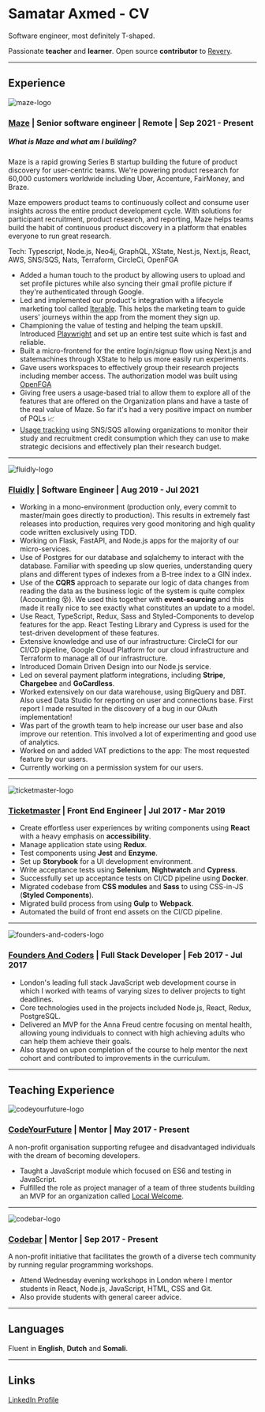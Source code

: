 # Samatar Axmed - CV

Software engineer, most definitely T-shaped.

Passionate **teacher** and **learner**. Open source **contributor** to [Revery](https://github.com/revery-ui/revery).

---

## Experience

![maze-logo](assets/maze_logo.png?raw=true)

### [Maze](https://maze.co) | Senior software engineer | Remote | Sep 2021 - Present
##### What is Maze and what am I building?
Maze is a rapid growing Series B startup building the future of product discovery for user-centric teams. We're powering product research for 60,000 customers worldwide including Uber, Accenture, FairMoney, and Braze. 

Maze empowers product teams to continuously collect and consume user insights across the entire product development cycle. With solutions for participant recruitment, product research, and reporting, Maze helps teams build the habit of continuous product discovery in a platform that enables everyone to run great research.

Tech: Typescript, Node.js, Neo4j, GraphQL, XState, Nest.js, Next.js, React, AWS, SNS/SQS, Nats, Terraform, CircleCi, OpenFGA

- Added a human touch to the product by allowing users to upload and set profile pictures while also syncing their gmail profile picture if they're authenticated through Google.
- Led and implemented our product's integration with a lifecycle marketing tool called [Iterable](https://iterable.com/). This helps the marketing team to guide users' journeys within the app from the moment they sign up.
- Championing the value of testing and helping the team upskill. Introduced [Playwright](https://playwright.dev/) and set up an entire test suite which is fast and reliable.
- Built a micro-frontend for the entire login/signup flow using Next.js and statemachines through XState to help us more easily run experiments.
- Gave users workspaces to effectively group their research projects including member access. The authorization model was built using [OpenFGA](https://openfga.dev/)
- Giving free users a usage-based trial to allow them to explore all of the features that are offered on the Organization plans and have a taste of the real value of Maze. So far it's had a very positive impact on number of PQLs 📈
- [Usage tracking](https://www.linkedin.com/posts/mazedesign_introducing-usage-tracking-activity-7310692033021526018-Pbik?utm_source=share&utm_medium=member_desktop&rcm=ACoAACDrhtMBjdtlcGf_jN99ps9xjX_OY4uXz0c) using SNS/SQS allowing organizations to monitor their study and recruitment credit consumption which they can use to make strategic decisions and effectively plan their research budget. 


---


![fluidly-logo](assets/fluidly_logo.png?raw=true)

### [Fluidly](https://fluidly.co.uk) | Software Engineer | Aug 2019 - Jul 2021

- Working in a mono-environment (production only, every commit to master/main goes directly to production). This results in extremely fast releases into production, requires very good monitoring and high quality code written exclusively using TDD.
- Working on Flask, FastAPI, and Node.js apps for the majority of our micro-services.
- Use of Postgres for our database and sqlalchemy to interact with the database. Familiar with speeding up slow queries, understanding query plans and different types of indexes from a B-tree index to a GIN index.
- Use of the **CQRS** approach to separate our logic of data changes from reading the data as the business logic of the system is quite complex (Accounting 😵). We used this together with **event-sourcing** and this made it really nice to see exactly what constitutes an update to a model. 
- Use React, TypeScript, Redux, Sass and Styled-Components to develop features for the app. React Testing Library and Cypress is used for the test-driven development of these features.
- Extensive knowledge and use of our infrastructure: CircleCI for our CI/CD pipeline, Google Cloud Platform for our cloud infrastructure and Terraform to manage all of our infrastructure.
- Introduced Domain Driven Design into our Node.js service. 
- Led on several payment platform integrations, including **Stripe**, **Chargebee** and **GoCardless**.
- Worked extensively on our data warehouse, using BigQuery and DBT. Also used Data Studio for reporting on user and connections base. First report I made resulted in the discovery of a bug in our OAuth implementation!
- Was part of the growth team to help increase our user base and also improve our retention. This involved a lot of experimenting and good use of analytics.
- Worked on and added VAT predictions to the app: The most requested feature by our users.
- Currently working on a permission system for our users. 


---

![ticketmaster-logo](assets/tmlogo_blue.png?raw=true)

### [Ticketmaster](https://ticketmaster.co.uk) | Front End Engineer | Jul 2017 - Mar 2019

- Create effortless user experiences by writing components using **React** with a heavy emphasis on **accessibility**.
- Manage application state using **Redux**.
- Test components using **Jest** and **Enzyme**.
- Set up **Storybook** for a UI development environment.
- Write acceptance tests using **Selenium**, **Nightwatch** and **Cypress**.
- Successfully set up acceptance tests on CI/CD pipeline using **Docker**.
- Migrated codebase from **CSS modules** and **Sass** to using CSS-in-JS (**Styled Components**).
- Migrated build process from using **Gulp** to **Webpack**.
- Automated the build of front end assets on the CI/CD pipeline.

---

![founders-and-coders-logo](assets/foundersandcoders_logo.png?raw=true)

### [Founders And Coders](https://foundersandcoders.com) | Full Stack Developer | Feb 2017 - Jul 2017

- London's leading full stack JavaScript web development course in which I worked with teams of varying sizes to deliver projects to tight deadlines.
- Core technologies used in the projects included Node.js, React, Redux, PostgreSQL.
- Delivered an MVP for the Anna Freud centre focusing on mental health, allowing young individuals to connect with high achieving adults who can help them achieve their goals.
- Also stayed on upon completion of the course to help mentor the next cohort and contributed to improvements in the curriculum.

---

## Teaching Experience

![codeyourfuture-logo](assets/codeyourfuture_logo.png?raw=true)

### [CodeYourFuture](https://codeyourfuture.io) | Mentor | May 2017 - Present

A non-profit organisation supporting refugee and disadvantaged individuals with the dream of becoming developers.

- Taught a JavaScript module which focused on ES6 and testing in JavaScript.
- Fulfilled the role as project manager of a team of three students building an MVP for an organization called [Local Welcome](https://www.localwelcome.org/).

---

![codebar-logo](assets/codebar_logo.png?raw=true)

### [Codebar](https://codebar.io) | Mentor | Sep 2017 - Present

A non-profit initiative that facilitates the growth of a diverse tech community by running regular programming workshops.

- Attend Wednesday evening workshops in London where I mentor students in React, Node.js, JavaScript, HTML, CSS and Git.
- Also provide students with general career advice.

---

## Languages

Fluent in **English**, **Dutch** and **Somali**.

---

## Links

[LinkedIn Profile](https://linkedin.com/in/samatar-axmed)
